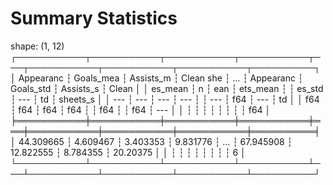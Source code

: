 # Summary Statistics
shape: (1, 12)
┌───────────┬───────────┬───────────┬───────────┬───┬───────────┬───────────┬───────────┬──────────┐
│ Appearanc ┆ Goals_mea ┆ Assists_m ┆ Clean she ┆ … ┆ Appearanc ┆ Goals_std ┆ Assists_s ┆ Clean    │
│ es_mean   ┆ n         ┆ ean       ┆ ets_mean  ┆   ┆ es_std    ┆ ---       ┆ td        ┆ sheets_s │
│ ---       ┆ ---       ┆ ---       ┆ ---       ┆   ┆ ---       ┆ f64       ┆ ---       ┆ td       │
│ f64       ┆ f64       ┆ f64       ┆ f64       ┆   ┆ f64       ┆           ┆ f64       ┆ ---      │
│           ┆           ┆           ┆           ┆   ┆           ┆           ┆           ┆ f64      │
╞═══════════╪═══════════╪═══════════╪═══════════╪═══╪═══════════╪═══════════╪═══════════╪══════════╡
│ 44.309665 ┆ 4.609467  ┆ 3.403353  ┆ 9.831776  ┆ … ┆ 67.945908 ┆ 12.822555 ┆ 8.784355  ┆ 20.20375 │
│           ┆           ┆           ┆           ┆   ┆           ┆           ┆           ┆ 6        │
└───────────┴───────────┴───────────┴───────────┴───┴───────────┴───────────┴───────────┴──────────┘